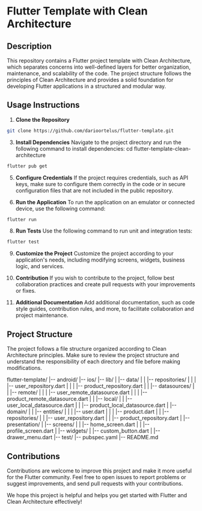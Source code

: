 # Flutter Template with Clean Architecture

## Description

This repository contains a Flutter project template with Clean Architecture, which separates concerns into well-defined layers for better organization, maintenance, and scalability of the code. The project structure follows the principles of Clean Architecture and provides a solid foundation for developing Flutter applications in a structured and modular way.

## Usage Instructions

1. **Clone the Repository**
```bash
git clone https://github.com/darioortelus/flutter-template.git
```  
3. **Install Dependencies**
Navigate to the project directory and run the following command to install dependencies:
cd flutter-template-clean-architecture
```bash
flutter pub get
```

5. **Configure Credentials**
If the project requires credentials, such as API keys, make sure to configure them correctly in the code or in secure configuration files that are not included in the public repository.

6. **Run the Application**
To run the application on an emulator or connected device, use the following command:
```bash
flutter run
```
8. **Run Tests**
Use the following command to run unit and integration tests:
```bash
flutter test
```
9. **Customize the Project**
Customize the project according to your application's needs, including modifying screens, widgets, business logic, and services.

10. **Contribution**
If you wish to contribute to the project, follow best collaboration practices and create pull requests with your improvements or fixes.

11. **Additional Documentation**
Add additional documentation, such as code style guides, contribution rules, and more, to facilitate collaboration and project maintenance.

## Project Structure

The project follows a file structure organized according to Clean Architecture principles. Make sure to review the project structure and understand the responsibility of each directory and file before making modifications.

flutter-template/
|-- android/
|-- ios/
|-- lib/
| |-- data/
| | |-- repositories/
| | | |-- user_repository.dart
| | | |-- product_repository.dart
| | |-- datasources/
| | |-- remote/
| | | |-- user_remote_datasource.dart
| | | |-- product_remote_datasource.dart
| | |-- local/
| | |-- user_local_datasource.dart
| | |-- product_local_datasource.dart
| |-- domain/
| | |-- entities/
| | | |-- user.dart
| | | |-- product.dart
| | |-- repositories/
| | |-- user_repository.dart
| | |-- product_repository.dart
| |-- presentation/
| |-- screens/
| | |-- home_screen.dart
| | |-- profile_screen.dart
| |-- widgets/
| |-- custom_button.dart
| |-- drawer_menu.dart
|-- test/
|-- pubspec.yaml
|-- README.md


## Contributions

Contributions are welcome to improve this project and make it more useful for the Flutter community. Feel free to open issues to report problems or suggest improvements, and send pull requests with your contributions.

We hope this project is helpful and helps you get started with Flutter and Clean Architecture effectively!
